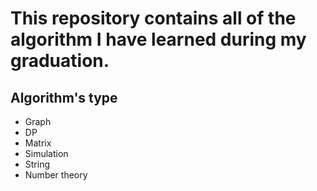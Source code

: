 # This repository contains all of the algorithm I have learned during my graduation.

## Algorithm's type

- Graph
- DP
- Matrix
- Simulation
- String
- Number theory
